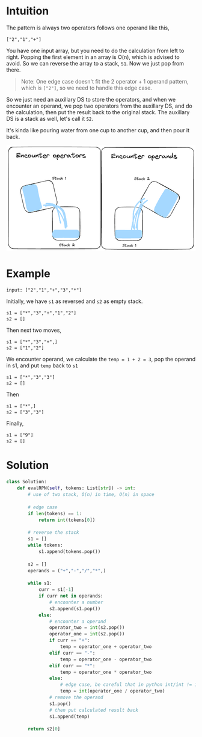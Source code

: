 # Intuition

The pattern is always two operators follows one operand like this, 

```
["2","1","+"]
```

You have one input array, but you need to do the calculation from left to right. Popping the first element in an array is O(n), which is advised to avoid. So we can reverse the array to a stack, `S1`.  Now we just pop from there. 

> Note: One edge case doesn't fit the 2 operator + 1 operand pattern, which is `["2"]`, so we need to handle this edge case.

So we just need an auxillary DS to store the operators, and when we encounter an operand, we pop two operators from the auxillary DS, and do the calculation, then put the result back to the original stack. The auxillary DS is a stack as well, let's call it `S2`.

It's kinda like pouring water from one cup to another cup, and then pour it back.

![](assets/1.excalidraw.png)

# Example 

```
input: ["2","1","+","3","*"]
```

Initially, we have `s1` as reversed and `s2` as empty stack.

```
s1 = ["*","3","+","1","2"]
s2 = []
```
Then next two moves,
```
s1 = ["*","3","+",]
s2 = ["1","2"]
```
We encounter operand, we calculate the `temp = 1 + 2 = 3`, pop the operand in s1, and put `temp` back to `s1`

```
s1 = ["*","3","3"]
s2 = []
```
Then
```
s1 = ["*",]
s2 = ["3","3"]
```
Finally, 
```
s1 = ["9"]
s2 = []
```


# Solution


```python
class Solution:
    def evalRPN(self, tokens: List[str]) -> int:
        # use of two stack, O(n) in time, O(n) in space

        # edge case
        if len(tokens) == 1:
            return int(tokens[0])
        
        # reverse the stack
        s1 = []
        while tokens:
            s1.append(tokens.pop())
        
        s2 = []
        operands = ("+","-","/","*",)
        
        while s1:
            curr = s1[-1]
            if curr not in operands:
                # encounter a number
                s2.append(s1.pop())
            else:
                # encounter a operand
                operator_two = int(s2.pop())
                operator_one = int(s2.pop())
                if curr == "+":
                    temp = operator_one + operator_two
                elif curr == "-":
                    temp = operator_one - operator_two
                elif curr == "*":
                    temp = operator_one * operator_two
                else:
                    # edge case, be careful that in python int/int != int 
                    temp = int(operator_one / operator_two)
                # remove the operand
                s1.pop()
                # then put calculated result back 
                s1.append(temp)

        return s2[0]            
```